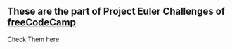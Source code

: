 ## These are the part of Project Euler Challenges of <a href="https://freecodecamp.org">freeCodeCamp</a>
Check Them here
